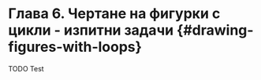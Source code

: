 # Глава 6. **Чертане на фигурки с цикли - изпитни задачи** {#drawing-figures-with-loops}

TODO
Test


